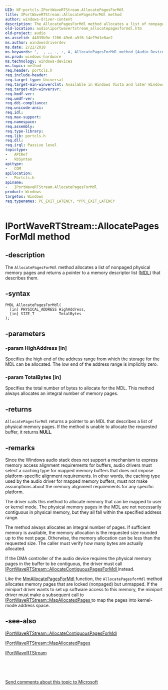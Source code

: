```yaml
---
UID: NF:portcls.IPortWaveRTStream.AllocatePagesForMdl
title: IPortWaveRTStream::AllocatePagesForMdl method
author: windows-driver-content
description: The AllocatePagesForMdl method allocates a list of nonpaged physical memory pages and returns a pointer to a memory descriptor list (MDL) that describes them.
old-location: audio\iportwavertstream_allocatepagesformdl.htm
old-project: audio
ms.assetid: 44839b9e-f206-49e6-a9f6-14e79d1e0ae2
ms.author: windowsdriverdev
ms.date: 2/22/2018
ms.keywords: ",  , ,, ., :, A, AllocatePagesForMdl method [Audio Devices], AllocatePagesForMdl method [Audio Devices], IPortWaveRTStream interface, AllocatePagesForMdl,IPortWaveRTStream.AllocatePagesForMdl, F, I, IPortWaveRTStream, IPortWaveRTStream interface [Audio Devices], AllocatePagesForMdl method, IPortWaveRTStream::AllocatePagesForMdl, M, P, R, S, T, W, a, audio.iportwavertstream_allocatepagesformdl, audmp-routines_2722e5c2-7fd2-4b72-acbf-474313bca229.xml, c, d, e, g, l, m, o, portcls/IPortWaveRTStream::AllocatePagesForMdl, r, s, t, v"
ms.prod: windows-hardware
ms.technology: windows-devices
ms.topic: method
req.header: portcls.h
req.include-header: 
req.target-type: Universal
req.target-min-winverclnt: Available in Windows Vista and later Windows operating systems.
req.target-min-winversvr: 
req.kmdf-ver: 
req.umdf-ver: 
req.ddi-compliance: 
req.unicode-ansi: 
req.idl: 
req.max-support: 
req.namespace: 
req.assembly: 
req.type-library: 
req.lib: portcls.h
req.dll: 
req.irql: Passive level
topictype:
-	APIRef
-	kbSyntax
apitype:
-	COM
apilocation:
-	Portcls.h
apiname:
-	IPortWaveRTStream.AllocatePagesForMdl
product: Windows
targetos: Windows
req.typenames: PC_EXIT_LATENCY, *PPC_EXIT_LATENCY
---
```


# IPortWaveRTStream::AllocatePagesForMdl method


## -description


The <code>AllocatePagesForMdl</code> method allocates a list of nonpaged physical memory pages and returns a pointer to a memory descriptor list (<a href="..\wdm\ns-wdm-_mdl.md">MDL</a>) that describes them.


## -syntax


````
PMDL AllocatePagesForMdl(
  [in] PHYSICAL_ADDRESS HighAddress,
  [in] SIZE_T           TotalBytes
);
````


## -parameters




### -param HighAddress [in]

Specifies the high end of the address range from which the storage for the MDL can be allocated. The low end of the address range is implicitly zero.


### -param TotalBytes [in]

Specifies the total number of bytes to allocate for the MDL. This method always allocates an integral number of memory pages.


## -returns



<code>AllocatePagesforMdl</code> returns a pointer to an MDL that describes a list of physical memory pages. If the method is unable to allocate the requested buffer, it returns <b>NULL</b>.




## -remarks



Since the Windows audio stack does not support a mechanism to express memory access alignment requirements for buffers, audio drivers must select a caching type for mapped memory buffers that does not impose platform-specific alignment requirements. In other words, the caching type used by the audio driver for mapped memory buffers, must not make assumptions about the memory alignment requirements for any specific platform.

The driver calls this method to allocate memory that can be mapped to user or kernel mode. The physical memory pages in the MDL are not necessarily contiguous in physical memory, but they all fall within the specified address range.

The method always allocates an integral number of pages. If sufficient memory is available, the memory allocation is the requested size rounded up to the next page. Otherwise, the memory allocation can be less than the requested size. The caller must verify how many bytes are actually allocated.

If the DMA controller of the audio device requires the physical memory pages in the buffer to be contiguous, the driver must call <a href="https://msdn.microsoft.com/976f7e83-9b2a-4e1b-ab76-76d8e9711bff">IPortWaveRTStream::AllocateContiguousPagesForMdl </a> instead.

Like the <a href="..\wdm\nf-wdm-mmallocatepagesformdl.md">MmAllocatePagesForMdl </a> function, the <code>AllocatePagesforMdl</code> method allocates memory pages that are locked (nonpaged) but unmapped. If the miniport driver wants to set up software access to this memory, the miniport driver must make a subsequent call to <a href="https://msdn.microsoft.com/90f412de-073f-4889-adf3-898cde0206b7">IPortWaveRTStream::MapAllocatedPages </a> to map the pages into kernel-mode address space. 




## -see-also

<a href="https://msdn.microsoft.com/library/windows/hardware/ff536924">IPortWaveRTStream::AllocateContiguousPagesForMdl</a>



<a href="https://msdn.microsoft.com/library/windows/hardware/ff536932">IPortWaveRTStream::MapAllocatedPages</a>



<a href="..\portcls\nn-portcls-iportwavertstream.md">IPortWaveRTStream</a>



 

 

<a href="mailto:wsddocfb@microsoft.com?subject=Documentation%20feedback [audio\audio]:%20IPortWaveRTStream::AllocatePagesForMdl method%20 RELEASE:%20(2/22/2018)&amp;body=%0A%0APRIVACY STATEMENT%0A%0AWe use your feedback to improve the documentation. We don't use your email address for any other purpose, and we'll remove your email address from our system after the issue that you're reporting is fixed. While we're working to fix this issue, we might send you an email message to ask for more info. Later, we might also send you an email message to let you know that we've addressed your feedback.%0A%0AFor more info about Microsoft's privacy policy, see http://privacy.microsoft.com/en-us/default.aspx." title="Send comments about this topic to Microsoft">Send comments about this topic to Microsoft</a>

